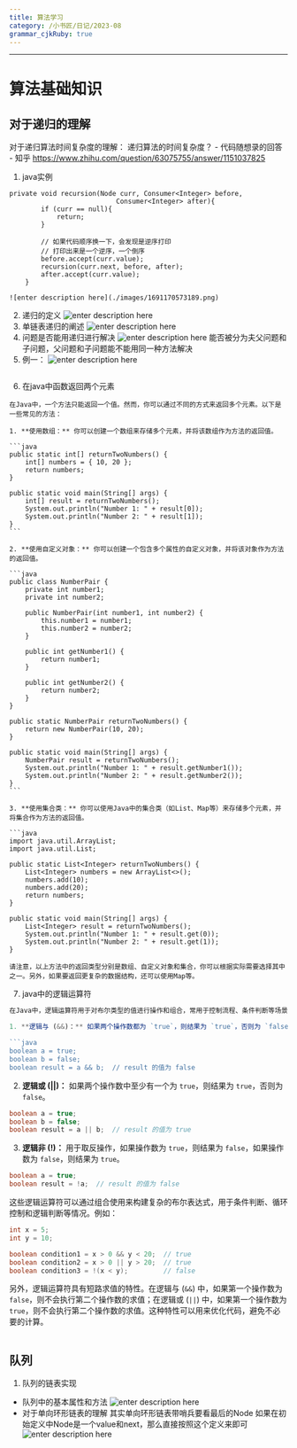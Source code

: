 ```yaml
---
title: 算法学习
category: /小书匠/日记/2023-08
grammar_cjkRuby: true
---
```




----------

# 算法基础知识
## 对于递归的理解
对于递归算法时间复杂度的理解：
递归算法的时间复杂度？ - 代码随想录的回答 - 知乎
https://www.zhihu.com/question/63075755/answer/1151037825				
1. java实例
~~~
private void recursion(Node curr, Consumer<Integer> before,
                           Consumer<Integer> after){
        if (curr == null){
            return;
        }

        // 如果代码顺序换一下，会发现是逆序打印
        // 打印出来是一个逆序，一个倒序
        before.accept(curr.value);
        recursion(curr.next, before, after);
        after.accept(curr.value);
    }

![enter description here](./images/1691170573189.png)
~~~
2. 递归的定义
  ![enter description here](./images/1691219200156.png)
3. 单链表递归的阐述
![enter description here](./images/1691219150871.png)
4. 问题是否能用递归进行解决
   ![enter description here](./images/1691219449486.png)
   能否被分为夫父问题和子问题，父问题和子问题能不能用同一种方法解决
5. 例一：
![enter description here](./images/1691219802208.png)

``` java

```
6. 在java中函数返回两个元素
~~~
在Java中，一个方法只能返回一个值。然而，你可以通过不同的方式来返回多个元素。以下是一些常见的方法：

1. **使用数组：** 你可以创建一个数组来存储多个元素，并将该数组作为方法的返回值。

```java
public static int[] returnTwoNumbers() {
    int[] numbers = { 10, 20 };
    return numbers;
}

public static void main(String[] args) {
    int[] result = returnTwoNumbers();
    System.out.println("Number 1: " + result[0]);
    System.out.println("Number 2: " + result[1]);
}
```

2. **使用自定义对象：** 你可以创建一个包含多个属性的自定义对象，并将该对象作为方法的返回值。

```java
public class NumberPair {
    private int number1;
    private int number2;

    public NumberPair(int number1, int number2) {
        this.number1 = number1;
        this.number2 = number2;
    }

    public int getNumber1() {
        return number1;
    }

    public int getNumber2() {
        return number2;
    }
}

public static NumberPair returnTwoNumbers() {
    return new NumberPair(10, 20);
}

public static void main(String[] args) {
    NumberPair result = returnTwoNumbers();
    System.out.println("Number 1: " + result.getNumber1());
    System.out.println("Number 2: " + result.getNumber2());
}
```

3. **使用集合类：** 你可以使用Java中的集合类（如List、Map等）来存储多个元素，并将集合作为方法的返回值。

```java
import java.util.ArrayList;
import java.util.List;

public static List<Integer> returnTwoNumbers() {
    List<Integer> numbers = new ArrayList<>();
    numbers.add(10);
    numbers.add(20);
    return numbers;
}

public static void main(String[] args) {
    List<Integer> result = returnTwoNumbers();
    System.out.println("Number 1: " + result.get(0));
    System.out.println("Number 2: " + result.get(1));
}

请注意，以上方法中的返回类型分别是数组、自定义对象和集合，你可以根据实际需要选择其中之一。另外，如果要返回更复杂的数据结构，还可以使用Map等。
~~~

7. java中的逻辑运算符

``` javascript
在Java中，逻辑运算符用于对布尔类型的值进行操作和组合，常用于控制流程、条件判断等场景。以下是Java中常用的逻辑运算符：

1. **逻辑与 (&&)：** 如果两个操作数都为 `true`，则结果为 `true`，否则为 `false`。

```java
boolean a = true;
boolean b = false;
boolean result = a && b;  // result 的值为 false
```

2. **逻辑或 (||)：** 如果两个操作数中至少有一个为 `true`，则结果为 `true`，否则为 `false`。

```java
boolean a = true;
boolean b = false;
boolean result = a || b;  // result 的值为 true
```

3. **逻辑非 (!)：** 用于取反操作，如果操作数为 `true`，则结果为 `false`，如果操作数为 `false`，则结果为 `true`。

```java
boolean a = true;
boolean result = !a;  // result 的值为 false
```

这些逻辑运算符可以通过组合使用来构建复杂的布尔表达式，用于条件判断、循环控制和逻辑判断等情况。例如：

```java
int x = 5;
int y = 10;

boolean condition1 = x > 0 && y < 20;  // true
boolean condition2 = x > 0 || y > 20;  // true
boolean condition3 = !(x < y);         // false
```

另外，逻辑运算符具有短路求值的特性。在逻辑与 (`&&`) 中，如果第一个操作数为 `false`，则不会执行第二个操作数的求值；在逻辑或 (`||`) 中，如果第一个操作数为 `true`，则不会执行第二个操作数的求值。这种特性可以用来优化代码，避免不必要的计算。
~~~

~~~
## 队列
 1. 队列的链表实现
 - 队列中的基本属性和方法
![enter description here](./images/1691734993834.png)
- 对于单向环形链表的理解
  其实单向环形链表带哨兵要看最后的Node
  如果在初始定义中Node是一个value和next，那么直接按照这个定义来即可
  ![enter description here](./images/1691745766669.png)
  